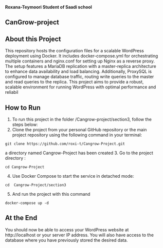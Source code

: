 **Roxana-Teymoori  Student of Saadi school** 

## CanGrow-project
## About this Project

This repository hosts the configuration files for a scalable WordPress deployment using Docker. It includes docker-compose.yml for orchestrating multiple containers and nginx.conf for setting up Nginx as a reverse proxy. The setup features a MariaDB replication with a master-replica architecture to enhance data availability and load balancing. Additionally, ProxySQL is configured to manage database traffic, routing write queries to the master and read queries to the replica. This project aims to provide a robust, scalable environment for running WordPress with optimal performance and reliabil

## How to Run 
1. To run this project in the folder /Cangrow-project/section3, follow the steps below:
2. Clone the project from your personal GitHub repository or the main project repository using the following command in your terminal:
```shell
git clone https://github.com/roxi-t/Cangrow-Project.git
```
a directory named Cangrow-Project has been created
3. Go to the project directory :
```shell
cd Cangrow-Project
```
4. Use Docker Compose to start the service in detached mode:
```shell
cd  Cangrow-Project/section3
```
5. And run the project with this command
```shell
docker-compose up -d
````
## At the End 

 You should now be able to access your WordPress website at http://localhost or your server IP address. You will also have access to the database where you have previously stored the desired data.
